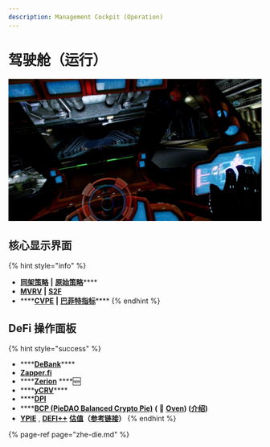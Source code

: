 ```yaml
---
description: Management Cockpit (Operation)
---
```


# 驾驶舱（运行）

![&#x9A7E;&#x9A76;&#x8231;&#xFF08;&#x8FD0;&#x884C;&#xFF09;](../.gitbook/assets/src-http___i-3.yiwan.com_2019_6_25_6ff39329-443c-45c6-b034-9940ee759162.jpg_width-1820-and-height-1024-and-refer-http___i-3.yiwan.jpeg)

## 核心显示界面

{% hint style="info" %}
* [**同架策略**](https://share.weiyun.com/xUw40P4l)  **\|**  [**原始策略**](https://share.weiyun.com/a0QaKX11)\*\*\*\*
* [**MVRV**](https://www.blockchain.com/charts/mvrv)  **\|**  [**S2F**](https://www.qkl123.com/data/s2f/btc)
* \*\*\*\*[**CVPE**](https://www.gurufocus.cn/indicator/shiller_pe)   **\|**  [**巴菲特指标**](https://www.gurufocus.cn/indicator/buffett-market-valuation)\*\*\*\*
{% endhint %}

##  **DeFi 操作面板**

{% hint style="success" %}
* \*\*\*\*[**DeBank**](https://debank.com/swap)\*\*\*\*
* [**Zapper.fi**](https://www.zapper.fi/)
* \*\*\*\*[**Zerion**](https://app.zerion.io/exchange)  ****🆕
* \*\*\*\*[**yCRV**](https://docs.dfi.money/#/zh-cn/buy-tokens?id=_5-ycrv%e5%85%91%e6%8d%a2)\*\*\*\*
* \*\*\*\*[**DPI**](https://www.indexcoop.com/dpi)
* \*\*\*\*[**BCP \(PieDAO Balanced Crypto Pie\)**](https://pools.piedao.org/#/pie/0xe4f726adc8e89c6a6017f01eada77865db22da14) **\(** 🥧 [**Oven**](https://pools.piedao.org/#/oven)**\) \(**[**介绍**](https://medium.com/piedao/announcing-balanced-crypto-pie-bcp-btc-eth-and-defi-7a2423c5d94e)**\)**
* [**YPIE**](https://pools.piedao.org/#/pie/0x17525e4f4af59fbc29551bc4ece6ab60ed49ce31)  ,  [**DEFI++**](https://pools.piedao.org/#/pie/0x8d1ce361eb68e9e05573443c407d4a3bed23b033)  [**估值**](https://terminal.tokenterminal.com/dashboard/Dapps)**（**[**参考链接**](https://www.chainnews.com/articles/649261412781.htm)**）**
{% endhint %}

{% page-ref page="zhe-die.md" %}

